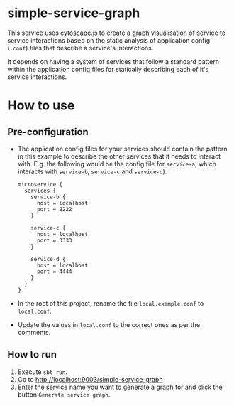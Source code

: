 # simple-service-graph

This service uses [cytoscape.js](https://js.cytoscape.org/) to create a graph visualisation of 
service to service interactions based on the static analysis of application config (`.conf`) files that describe a 
service's interactions.

It depends on having a system of services that follow a standard pattern within the application config
files for statically describing each of it's service interactions.

# How to use

## Pre-configuration
- The application config files for your services should contain the pattern in this 
example to describe the other services that it needs to interact with. E.g. the following would be the config 
file for `service-a`; which interacts with `service-b`, `service-c` and `service-d`):
  
  ```
  microservice {
    services {
      service-b {
        host = localhost
        port = 2222
      }
  
      service-c {
        host = localhost
        port = 3333
      }
  
      service-d {
        host = localhost
        port = 4444
      }
    }
  }
  ```
- In the root of this project, rename the file `local.example.conf` to `local.conf`.
- Update the values in `local.conf` to the correct ones as per the comments.

## How to run
1. Execute `sbt run`.
2. Go to [http://localhost:9003/simple-service-graph]()
3. Enter the service name you want to generate a graph for and click the button `Generate service graph`.